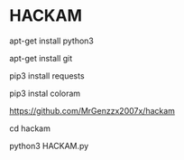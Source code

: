 # HACKAM
apt-get install python3

apt-get install git

pip3 install requests

pip3 instal coloram

https://github.com/MrGenzzx2007x/hackam

cd hackam

python3 HACKAM.py

